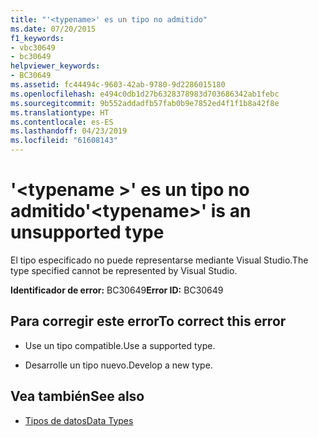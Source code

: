```yaml
---
title: "'<typename>' es un tipo no admitido"
ms.date: 07/20/2015
f1_keywords:
- vbc30649
- bc30649
helpviewer_keywords:
- BC30649
ms.assetid: fc44494c-9603-42ab-9780-9d2286015180
ms.openlocfilehash: e494c0db1d27b6328378983d703686342ab1febc
ms.sourcegitcommit: 9b552addadfb57fab0b9e7852ed4f1f1b8a42f8e
ms.translationtype: HT
ms.contentlocale: es-ES
ms.lasthandoff: 04/23/2019
ms.locfileid: "61608143"
---
```

# <a name="typename-is-an-unsupported-type"></a><span data-ttu-id="0bc3d-102">'\<typename >' es un tipo no admitido</span><span class="sxs-lookup"><span data-stu-id="0bc3d-102">'\<typename>' is an unsupported type</span></span>
<span data-ttu-id="0bc3d-103">El tipo especificado no puede representarse mediante Visual Studio.</span><span class="sxs-lookup"><span data-stu-id="0bc3d-103">The type specified cannot be represented by Visual Studio.</span></span>  
  
 <span data-ttu-id="0bc3d-104">**Identificador de error:** BC30649</span><span class="sxs-lookup"><span data-stu-id="0bc3d-104">**Error ID:** BC30649</span></span>  
  
## <a name="to-correct-this-error"></a><span data-ttu-id="0bc3d-105">Para corregir este error</span><span class="sxs-lookup"><span data-stu-id="0bc3d-105">To correct this error</span></span>  
  
- <span data-ttu-id="0bc3d-106">Use un tipo compatible.</span><span class="sxs-lookup"><span data-stu-id="0bc3d-106">Use a supported type.</span></span>  
  
- <span data-ttu-id="0bc3d-107">Desarrolle un tipo nuevo.</span><span class="sxs-lookup"><span data-stu-id="0bc3d-107">Develop a new type.</span></span>  
  
## <a name="see-also"></a><span data-ttu-id="0bc3d-108">Vea también</span><span class="sxs-lookup"><span data-stu-id="0bc3d-108">See also</span></span>

- [<span data-ttu-id="0bc3d-109">Tipos de datos</span><span class="sxs-lookup"><span data-stu-id="0bc3d-109">Data Types</span></span>](../../visual-basic/language-reference/data-types/index.md)
